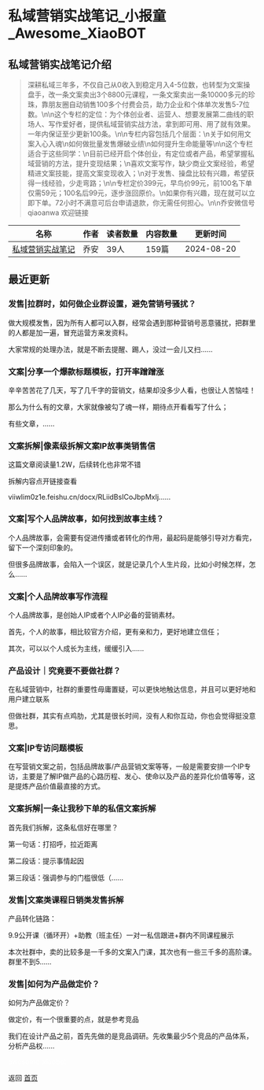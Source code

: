 # 私域营销实战笔记_小报童_Awesome_XiaoBOT

## 私域营销实战笔记介绍
> 深耕私域三年多，不仅自己从0收入到稳定月入4-5位数，也转型为文案操盘手，改一条文案卖出3个8800元课程，一条文案卖出一条10000多元的珍珠，靠朋友圈自动销售100多个付费会员，助力企业和个体单次发售5-7位数。\n\n这个专栏的定位：为个体创业者、运营人、想要发展第二曲线的职场人、写作爱好者，提供私域营销实战方法，拿到即可用、用了就有效果。一年内保证至少更新100条。\n\n专栏内容包括几个层面：\n关于如何用文案入心入魂\n如何做批量发售爆破业绩\n如何提升生命能量等\n\n这个专栏适合于这些同学：\n目前已经开启个体创业，有定位或者产品，希望掌握私域营销的方法，提升变现结果；\n喜欢文案写作，缺少商业文案经验，希望精进文案技能，提高文案变现收入；\n对于发售、操盘比较有兴趣，希望获得一线经验，少走弯路；\n\n专栏定价399元，早鸟价99元，前100名下单仅需59元；100名后99元，逐步涨回原价。\n如果你有兴趣，现在就可以立即下单。72小时不满意可后台申请退款，你无需任何担心。\n\n乔安微信号  
qiaoanwa 欢迎链接  
  


|名称|作者|读者数量|内容数量|更新时间|
|---|---|---|---|---|
|[私域营销实战笔记](https://xiaobot.net/p/qiaoanwa?refer=0b133df9-27dc-423b-8101-639049001c13)|乔安|39人|159篇|2024-08-20|

## 最近更新
### 发售|拉群时，如何做企业群设置，避免营销号骚扰？

做大规模发售，因为所有人都可以入群，经常会遇到那种营销号恶意骚扰，把群里的人都是加一遍，冒充运营方来发资料。

大家常规的处理办法，就是不断去提醒、踢人，没过一会儿又扫......

### 文案|分享一个爆款标题模板，打开率蹭蹭涨

辛辛苦苦花了几天，写了几千字的营销文，结果却没多少人看，也很让人苦恼哇！

那么为什么有的文章，大家就像被勾了魂一样，期待点开看看写了什么；

有些文章，......

### 文案拆解|像素级拆解文案IP故事类销售信

这篇文章阅读量1.2W，后续转化也非常不错

拆解内容点开链接查看

viiwlim0z1e.feishu.cn/docx/RLiidBsICoJbpMxIj......

### 文案|写个人品牌故事，如何找到故事主线？

个人品牌故事，会需要有促进传播或者转化的作用，最起码是能够引导对方看完，留下一个深刻印象的。

但很多品牌故事，会陷入一个误区，就是记录几个人生片段，比如小时候怎样，怎么......

### 文案|个人品牌故事写作流程

个人品牌故事，是创始人IP或者个人IP必备的营销素材。

首先，个人的故事，相比较官方介绍，更有亲和力，更好地建立信任；

其次，可以以个人成长为主线，缓缓引入......

### 产品设计｜究竟要不要做社群？

在私域营销中，社群的重要性毋庸置疑，可以更快地触达信息，并且可以更好地和用户建立联系

但做社群，其实有点鸡肋，尤其是很长时间，没有人和你互动，你也会觉得挺没意思。

### 文案|IP专访问题模板

在写营销文案之前，包括品牌故事/产品营销文案等等，一般是需要安排一个IP专访，主要是了解IP做产品的心路历程、发心、使命以及产品的差异化价值等等，这是提炼产品价值最直接的方式。

### 文案拆解|一条让我秒下单的私信文案拆解

首先我们拆解，这条私信好在哪里？

第一句话：打招呼，拉近距离

第二段话：提示事情起因

第三段话：强调参与的门槛很低（......

### 发售|文案类课程日销类发售拆解

产品转化链路：

9.9公开课（循环开）+助教（班主任）一对一私信跟进+群内不同课程展示

本次社群中，卖的比较多是一千多的文案入门课，其次也有一些三千多的高阶课。群里不到5......

### 发售|如何为产品做定价？

如何为产品做定价？

做定价，有一个很重要的点，就是参考竞品

我们在设计产品之前，首先先做的是竞品调研。先收集最少5个竞品的产品体系，分析产品权......


<a href="https://github.com/Reno9527/awesome-xiaobot" style="color: white; text-decoration: none;">awesome-xiaobot</a>

返回 [首页](../README.md)

